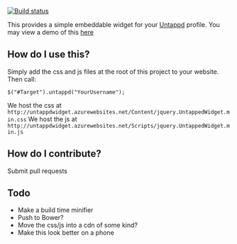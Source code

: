[![Build status](https://ci.appveyor.com/api/projects/status/3pocqbscj75t4nif/branch/master?svg=true)](https://ci.appveyor.com/project/tparnell8/untappedwidget/branch/master)

This provides a simple embeddable widget for your [Untappd](https://untappd.com) profile. You may view a demo of this [here](http://untappdwidget.azurewebsites.net/)

## How do I use this?

Simply add the css and js files at the root of this project to your website. Then call:

`$("#Target").untappd("YourUsername");`

We host the css at `http://untappdwidget.azurewebsites.net/Content/jquery.UntappedWidget.min.css`
We host the js at `http://untappdwidget.azurewebsites.net/Scripts/jquery.UntappedWidget.min.js`

## How do I contribute?

Submit pull requests

## Todo

* Make a build time minifier
* Push to Bower?
* Move the css/js into a cdn of some kind?
* Make this look better on a phone
